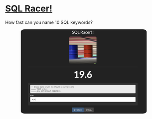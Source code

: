 # [SQL Racer!](https://spannbaueradam.shinyapps.io/sql-racer/)
How fast can you name 10 SQL keywords?

<center>
  <a href="https://spannbaueradam.shinyapps.io/sql-racer/">
    <img src="www/sql-racer-screen.png" width="80%" style="border-radius: 3%">
  </a>
</center>


